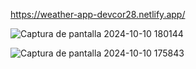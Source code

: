 https://weather-app-devcor28.netlify.app/

![Captura de pantalla 2024-10-10 180144](https://github.com/user-attachments/assets/d3795eba-c78c-4b75-8d04-98d00a879898)

![Captura de pantalla 2024-10-10 175843](https://github.com/user-attachments/assets/8bda965d-6d8d-4719-9a95-3710924b05d7)
